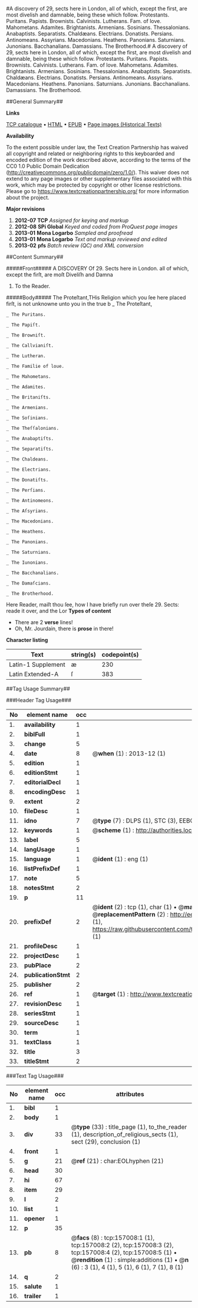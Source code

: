 #A discovery of 29, sects here in London, all of which, except the first, are most divelish and damnable, being these which follow. Protestants. Puritans. Papists. Brownists. Calvinists. Lutherans. Fam. of love. Mahometans. Adamites. Brightanists. Armenians. Sosinians. Thessalonians. Anabaptists. Separatists. Chaldæans. Electrians. Donatists. Persians. Antinomeans. Assyrians. Macedonians. Heathens. Panonians. Saturnians. Junonians. Bacchanalians. Damassians. The Brotherhood.#
A discovery of 29, sects here in London, all of which, except the first, are most divelish and damnable, being these which follow. Protestants. Puritans. Papists. Brownists. Calvinists. Lutherans. Fam. of love. Mahometans. Adamites. Brightanists. Armenians. Sosinians. Thessalonians. Anabaptists. Separatists. Chaldæans. Electrians. Donatists. Persians. Antinomeans. Assyrians. Macedonians. Heathens. Panonians. Saturnians. Junonians. Bacchanalians. Damassians. The Brotherhood.

##General Summary##

**Links**

[TCP catalogue](http://www.ota.ox.ac.uk/tcp/)  • 
[HTML](http://tei.it.ox.ac.uk/tcp/Texts-HTML/free/A81/A81543.html)  • 
[EPUB](http://tei.it.ox.ac.uk/tcp/Texts-EPUB/free/A81/A81543.epub) • 
[Page images (Historical Texts)](https://historicaltexts.jisc.ac.uk/eebo-99859706e)

**Availability**

To the extent possible under law, the Text Creation Partnership has waived all copyright and related or neighboring rights to this keyboarded and encoded edition of the work described above, according to the terms of the CC0 1.0 Public Domain Dedication (http://creativecommons.org/publicdomain/zero/1.0/). This waiver does not extend to any page images or other supplementary files associated with this work, which may be protected by copyright or other license restrictions. Please go to https://www.textcreationpartnership.org/ for more information about the project.

**Major revisions**

1. __2012-07__ __TCP__ *Assigned for keying and markup*
1. __2012-08__ __SPi Global__ *Keyed and coded from ProQuest page images*
1. __2013-01__ __Mona Logarbo__ *Sampled and proofread*
1. __2013-01__ __Mona Logarbo__ *Text and markup reviewed and edited*
1. __2013-02__ __pfs__ *Batch review (QC) and XML conversion*

##Content Summary##

#####Front#####
A DISCOVERY Of 29. Sects here in London. all of which, except the firſt, are moſt Diveliſh and Damna
1. To the Reader.

#####Body#####
The Proteſtant,THis Religion which you ſee here placed firſt, is not unknowne unto you in the true b
    _ The Proteſtant,

    _ The Puritans.

    _ The Papiſt.

    _ The Browniſt.

    _ The Callvianiſt.

    _ The Lutheran.

    _ The Familie of loue.

    _ The Mahometans.

    _ The Adamites.

    _ The Britaniſts.

    _ The Armenians.

    _ The Soſinians.

    _ The Theſſalonians.

    _ The Anabaptiſts.

    _ The Separatiſts.

    _ The Chaldeans.

    _ The Electrians.

    _ The Donatiſts.

    _ The Perſians.

    _ The Antinomeons.

    _ The Aſsyrians.

    _ The Macedonians.

    _ The Heathens.

    _ The Panonians.

    _ The Saturnians.

    _ The Iunonians.

    _ The Bacchanalians.

    _ The Damaſcians.

    _ The Brotherhood.
Here Reader, maiſt thou ſee, how I have briefly run over theſe 29. Sects: reade it over, and the Lor
**Types of content**

  * There are 2 **verse** lines!
  * Oh, Mr. Jourdain, there is **prose** in there!

**Character listing**


|Text|string(s)|codepoint(s)|
|---|---|---|
|Latin-1 Supplement|æ|230|
|Latin Extended-A|ſ|383|

##Tag Usage Summary##

###Header Tag Usage###

|No|element name|occ|attributes|
|---|---|---|---|
|1.|__availability__|1||
|2.|__biblFull__|1||
|3.|__change__|5||
|4.|__date__|8| @__when__ (1) : 2013-12 (1)|
|5.|__edition__|1||
|6.|__editionStmt__|1||
|7.|__editorialDecl__|1||
|8.|__encodingDesc__|1||
|9.|__extent__|2||
|10.|__fileDesc__|1||
|11.|__idno__|7| @__type__ (7) : DLPS (1), STC (3), EEBO-CITATION (1), PROQUEST (1), VID (1)|
|12.|__keywords__|1| @__scheme__ (1) : http://authorities.loc.gov/ (1)|
|13.|__label__|5||
|14.|__langUsage__|1||
|15.|__language__|1| @__ident__ (1) : eng (1)|
|16.|__listPrefixDef__|1||
|17.|__note__|5||
|18.|__notesStmt__|2||
|19.|__p__|11||
|20.|__prefixDef__|2| @__ident__ (2) : tcp (1), char (1)  •  @__matchPattern__ (2) : ([0-9\-]+):([0-9IVX]+) (1), (.+) (1)  •  @__replacementPattern__ (2) : http://eebo.chadwyck.com/downloadtiff?vid=$1&page=$2 (1), https://raw.githubusercontent.com/textcreationpartnership/Texts/master/tcpchars.xml#$1 (1)|
|21.|__profileDesc__|1||
|22.|__projectDesc__|1||
|23.|__pubPlace__|2||
|24.|__publicationStmt__|2||
|25.|__publisher__|2||
|26.|__ref__|1| @__target__ (1) : http://www.textcreationpartnership.org/docs/. (1)|
|27.|__revisionDesc__|1||
|28.|__seriesStmt__|1||
|29.|__sourceDesc__|1||
|30.|__term__|1||
|31.|__textClass__|1||
|32.|__title__|3||
|33.|__titleStmt__|2||


###Text Tag Usage###

|No|element name|occ|attributes|
|---|---|---|---|
|1.|__bibl__|1||
|2.|__body__|1||
|3.|__div__|33| @__type__ (33) : title_page (1), to_the_reader (1), description_of_religious_sects (1), sect (29), conclusion (1)|
|4.|__front__|1||
|5.|__g__|21| @__ref__ (21) : char:EOLhyphen (21)|
|6.|__head__|30||
|7.|__hi__|67||
|8.|__item__|29||
|9.|__l__|2||
|10.|__list__|1||
|11.|__opener__|1||
|12.|__p__|35||
|13.|__pb__|8| @__facs__ (8) : tcp:157008:1 (1), tcp:157008:2 (2), tcp:157008:3 (2), tcp:157008:4 (2), tcp:157008:5 (1)  •  @__rendition__ (1) : simple:additions (1)  •  @__n__ (6) : 3 (1), 4 (1), 5 (1), 6 (1), 7 (1), 8 (1)|
|14.|__q__|2||
|15.|__salute__|1||
|16.|__trailer__|1||
